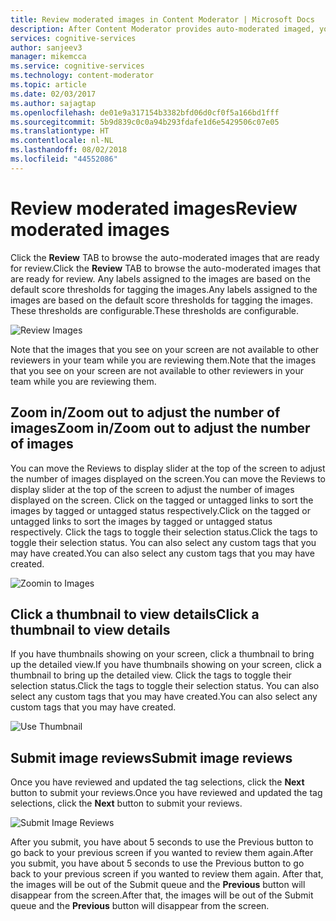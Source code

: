 ```yaml
---
title: Review moderated images in Content Moderator | Microsoft Docs
description: After Content Moderator provides auto-moderated imaged, you can review images, adjust tags, and submit reviews.
services: cognitive-services
author: sanjeev3
manager: mikemcca
ms.service: cognitive-services
ms.technology: content-moderator
ms.topic: article
ms.date: 02/03/2017
ms.author: sajagtap
ms.openlocfilehash: de01e9a317154b3382bfd06d0cf0f5a166bd1fff
ms.sourcegitcommit: 5b9d839c0c0a94b293fdafe1d6e5429506c07e05
ms.translationtype: HT
ms.contentlocale: nl-NL
ms.lasthandoff: 08/02/2018
ms.locfileid: "44552086"
---
```

# <a name="review-moderated-images"></a><span data-ttu-id="d59b0-103">Review moderated images</span><span class="sxs-lookup"><span data-stu-id="d59b0-103">Review moderated images</span></span> #

<span data-ttu-id="d59b0-104">Click the **Review** TAB to browse the auto-moderated images that are ready for review.</span><span class="sxs-lookup"><span data-stu-id="d59b0-104">Click the **Review** TAB to browse the auto-moderated images that are ready for review.</span></span> <span data-ttu-id="d59b0-105">Any labels assigned to the images are based on the default score thresholds for tagging the images.</span><span class="sxs-lookup"><span data-stu-id="d59b0-105">Any labels assigned to the images are based on the default score thresholds for tagging the images.</span></span> <span data-ttu-id="d59b0-106">These thresholds are configurable.</span><span class="sxs-lookup"><span data-stu-id="d59b0-106">These thresholds are configurable.</span></span>

![Review Images](https://docstestmedia1.blob.core.windows.net/azure-media/articles/cognitive-services/Content-Moderator/Review-Tool-User-Guide/images/2-Image-Review-2.PNG)

<span data-ttu-id="d59b0-108">Note that the images that you see on your screen are not available to other reviewers in your team while you are reviewing them.</span><span class="sxs-lookup"><span data-stu-id="d59b0-108">Note that the images that you see on your screen are not available to other reviewers in your team while you are reviewing them.</span></span>

## <a name="zoom-inzoom-out-to-adjust-the-number-of-images"></a><span data-ttu-id="d59b0-109">Zoom in/Zoom out to adjust the number of images</span><span class="sxs-lookup"><span data-stu-id="d59b0-109">Zoom in/Zoom out to adjust the number of images</span></span> ##

<span data-ttu-id="d59b0-110">You can move the Reviews to display slider at the top of the screen to adjust the number of images displayed on the screen.</span><span class="sxs-lookup"><span data-stu-id="d59b0-110">You can move the Reviews to display slider at the top of the screen to adjust the number of images displayed on the screen.</span></span> <span data-ttu-id="d59b0-111">Click on the tagged or untagged links to sort the images by tagged or untagged status respectively.</span><span class="sxs-lookup"><span data-stu-id="d59b0-111">Click on the tagged or untagged links to sort the images by tagged or untagged status respectively.</span></span> <span data-ttu-id="d59b0-112">Click the tags to toggle their selection status.</span><span class="sxs-lookup"><span data-stu-id="d59b0-112">Click the tags to toggle their selection status.</span></span> <span data-ttu-id="d59b0-113">You can also select any custom tags that you may have created.</span><span class="sxs-lookup"><span data-stu-id="d59b0-113">You can also select any custom tags that you may have created.</span></span>

![Zoomin to Images](https://docstestmedia1.blob.core.windows.net/azure-media/articles/cognitive-services/Content-Moderator/Review-Tool-User-Guide/images/4-Review-2.PNG)

## <a name="click-a-thumbnail-to-view-details"></a><span data-ttu-id="d59b0-115">Click a thumbnail to view details</span><span class="sxs-lookup"><span data-stu-id="d59b0-115">Click a thumbnail to view details</span></span> ##

<span data-ttu-id="d59b0-116">If you have thumbnails showing on your screen, click a thumbnail to bring up the detailed view.</span><span class="sxs-lookup"><span data-stu-id="d59b0-116">If you have thumbnails showing on your screen, click a thumbnail to bring up the detailed view.</span></span> <span data-ttu-id="d59b0-117">Click the tags to toggle their selection status.</span><span class="sxs-lookup"><span data-stu-id="d59b0-117">Click the tags to toggle their selection status.</span></span> <span data-ttu-id="d59b0-118">You can also select any custom tags that you may have created.</span><span class="sxs-lookup"><span data-stu-id="d59b0-118">You can also select any custom tags that you may have created.</span></span>

![Use Thumbnail](https://docstestmedia1.blob.core.windows.net/azure-media/articles/cognitive-services/Content-Moderator/Review-Tool-User-Guide/images/4-Review-3.PNG)

## <a name="submit-image-reviews"></a><span data-ttu-id="d59b0-120">Submit image reviews</span><span class="sxs-lookup"><span data-stu-id="d59b0-120">Submit image reviews</span></span> ##

<span data-ttu-id="d59b0-121">Once you have reviewed and updated the tag selections, click the **Next** button to submit your reviews.</span><span class="sxs-lookup"><span data-stu-id="d59b0-121">Once you have reviewed and updated the tag selections, click the **Next** button to submit your reviews.</span></span>

![Submit Image Reviews](https://docstestmedia1.blob.core.windows.net/azure-media/articles/cognitive-services/Content-Moderator/Review-Tool-User-Guide/images/5-Submit-1.PNG)

<span data-ttu-id="d59b0-123">After you submit, you have about 5 seconds to use the Previous button to go back to your previous screen if you wanted to review them again.</span><span class="sxs-lookup"><span data-stu-id="d59b0-123">After you submit, you have about 5 seconds to use the Previous button to go back to your previous screen if you wanted to review them again.</span></span> <span data-ttu-id="d59b0-124">After that, the images will be out of the Submit queue and the **Previous** button will disappear from the screen.</span><span class="sxs-lookup"><span data-stu-id="d59b0-124">After that, the images will be out of the Submit queue and the **Previous** button will disappear from the screen.</span></span>




